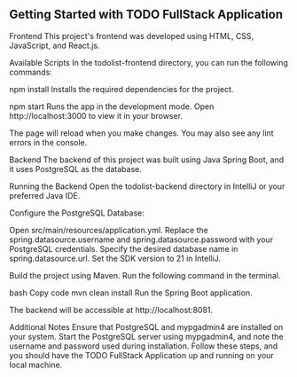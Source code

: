 ## Getting Started with TODO FullStack Application
Frontend
This project's frontend was developed using HTML, CSS, JavaScript, and React.js.

Available Scripts
In the todolist-frontend directory, you can run the following commands:

npm install
Installs the required dependencies for the project.

npm start
Runs the app in the development mode.
Open http://localhost:3000 to view it in your browser.

The page will reload when you make changes.
You may also see any lint errors in the console.

Backend
The backend of this project was built using Java Spring Boot, and it uses PostgreSQL as the database.

Running the Backend
Open the todolist-backend directory in IntelliJ or your preferred Java IDE.

Configure the PostgreSQL Database:

Open src/main/resources/application.yml.
Replace the spring.datasource.username and spring.datasource.password with your PostgreSQL credentials.
Specify the desired database name in spring.datasource.url.
Set the SDK version to 21 in IntelliJ.

Build the project using Maven. Run the following command in the terminal.

bash
Copy code
mvn clean install
Run the Spring Boot application.

The backend will be accessible at http://localhost:8081.

Additional Notes
Ensure that PostgreSQL and mypgadmin4 are installed on your system.
Start the PostgreSQL server using mypgadmin4, and note the username and password used during installation.
Follow these steps, and you should have the TODO FullStack Application up and running on your local machine.
